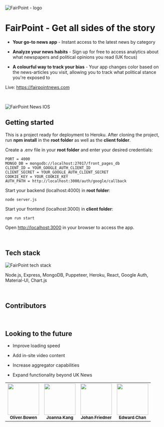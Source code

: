 

![FairPoint - logo](https://i.ibb.co/t4rSWGB/brain2.png)


# FairPoint - Get all sides of the story


-  **Your go-to news app** - Instant access to the latest news by category

-  **Analyze your news habits** - Sign up for free to access analytics about what newspapers and political opinions you read (UK focus)

-  **A colourful way to track your bias** - Your app changes color based on the news-articles you visit, allowing you to track what political stance you're exposed to



Live: https://fairpointnews.com

<br/>

![FairPoint News IOS](https://i.ibb.co/rffv4sr/fairpoint-ios-all-small1.png)


## Getting started

This is a project ready for deployment to Heroku. After cloning the project, run **npm install** in the **root folder** as well as the **client folder**.

Create a .env file in your **root folder** and enter your desired credentials:



    PORT = 4000
    MONGO_DB = mongodb://localhost:27017/front_pages_db
    CLIENT_ID = YOUR_GOOGLE_AUTH_CLIENT_ID
    CLIENT_SECRET = YOUR_GOOGLE_AUTH_CLIENT_SECRET
    COOKIE_KEY = YOUR_COOKIE_KEY
    AUTH_PATH = http://localhost:3000/auth/google/callback

Start your backend (localhost:4000) in **root folder**:

    node server.js

Start your frontend (localhost:3000) in **client folder**:



    npm run start


Open [http://localhost:3000](http://localhost:3000/) in your browser to access the app.


</br>

## Tech stack


![FairPoint tech stack](https://i.ibb.co/TrZSzf4/fairnews-stack-small.png)


Node.js, Express, MongoDB, Puppeteer, Heroku, React, Google Auth, Material-UI, Chart.js


</br>

## Contributors
<table>
  <tr>
    <td align="center"><a href="https://www.linkedin.com/in/oliverbowen/"><img src="https://avatars0.githubusercontent.com/u/62963670?s=460&u=9582d59a15347500ba8b3efea4e2f53e0de9c07d&v=4" width="100px;"/><br/><sub><b>Oliver Bowen</b></sub></a></td>
     <td align="center"><a href="https://www.linkedin.com/in/sooyeon-kang-244599112/"><img src="https://avatars3.githubusercontent.com/u/34419390?s=460&u=ff60c2a18f97a8b98e807e4d36e39e56377f4670&v=4" width="100px;"/><br/><sub><b>Joanna Kang</b></sub></a></td>
      <td align="center"><a href="https://www.linkedin.com/in/johanfriedner/"><img src="https://avatars1.githubusercontent.com/u/17622438?s=460&u=6d972a510e427effc6c79d5e0686724585342ac2&v=4" width="100px;"/><br/><sub><b>Johan Friedner</b></sub></a></td>
       <td align="center"><a href="https://www.linkedin.com/in/eklchan/"><img src="https://avatars0.githubusercontent.com/u/58035488?s=460&u=8214dffedea9e121cc596cf3d43844957a62c34c&v=4" width="100px;"/><br/><sub><b>Edward Chan</b></sub></a></td>
  </tr>
</br>

## Looking to the future

- Improve loading speed

- Add in-site video content

- Increase aggregator capabilities

- Expand functionality beyond UK News